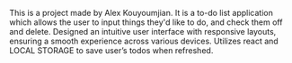 This is a project made by Alex Kouyoumjian. It is a to-do list application which allows the user to 
input things they'd like to do, and check them off and delete. Designed an intuitive user interface with responsive layouts, 
ensuring a smooth experience across various devices. Utilizes react and LOCAL STORAGE to save user’s todos when refreshed.